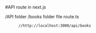 #API route in next.js 

/API folder
    /books folder
          file route.ts



          //http://localhost:3000/api/books